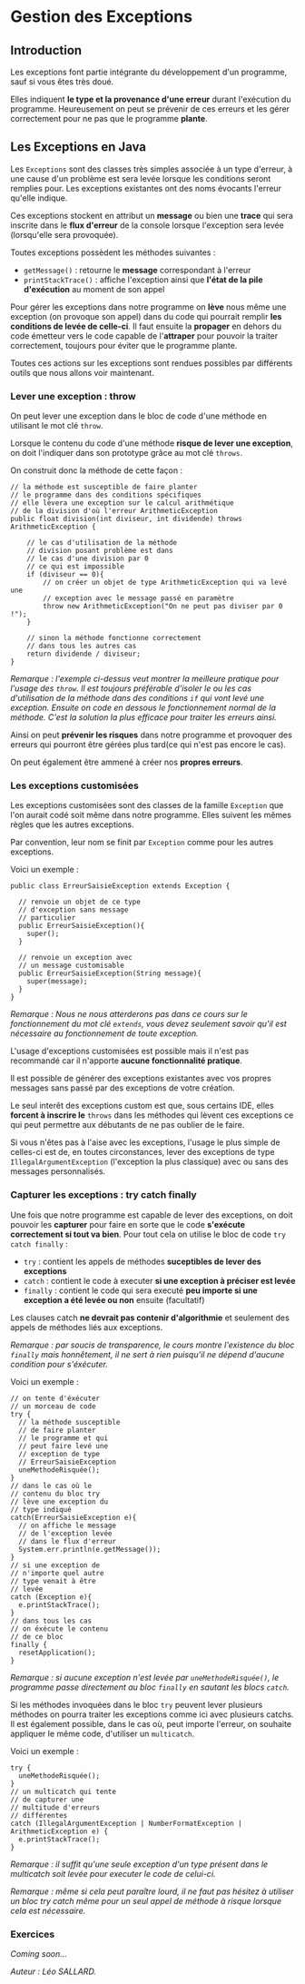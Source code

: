 # Gestion des Exceptions

## Introduction

Les exceptions font partie intégrante du développement d'un programme, sauf si vous êtes très doué.

Elles indiquent **le type et la provenance d'une erreur** durant l'exécution du programme. Heureusement on peut se prévenir de ces erreurs et les gérer correctement pour ne pas que le programme **plante**.

## Les Exceptions en Java

Les `Exceptions` sont des classes très simples associée à un type d'erreur, à une cause d'un problème est sera levée lorsque les conditions seront remplies pour. Les exceptions existantes ont des noms évocants l'erreur qu'elle indique.

Ces exceptions stockent en attribut un **message** ou bien une **trace** qui sera inscrite dans le **flux d'erreur** de la console lorsque l'exception sera levée (lorsqu'elle sera provoquée).

Toutes exceptions possèdent les méthodes suivantes :

- `getMessage()` : retourne le **message** correspondant à l'erreur
- `printStackTrace()` : affiche l'exception ainsi que **l'état de la pile d'exécution** au moment de son appel

Pour gérer les exceptions dans notre programme on **lève** nous même une exception (on provoque son appel) dans du code qui pourrait remplir **les conditions de levée de celle-ci**. Il faut ensuite la **propager** en dehors du code émetteur vers le code capable de l'**attraper** pour pouvoir la traiter correctement, toujours pour éviter que le programme plante.

Toutes ces actions sur les exceptions sont rendues possibles par différents outils que nous allons voir maintenant.

### Lever une exception : throw

On peut lever une exception dans le bloc de code d'une méthode en utilisant le mot clé `throw`.

Lorsque le contenu du code d'une méthode **risque de lever une exception**, on doit l'indiquer dans son prototype grâce au mot clé `throws`.

On construit donc la méthode de cette façon :

```
// la méthode est susceptible de faire planter
// le programme dans des conditions spécifiques
// elle lèvera une exception sur le calcul arithmétique
// de la division d'où l'erreur ArithmeticException
public float division(int diviseur, int dividende) throws ArithmeticException {

    // le cas d'utilisation de la méthode
    // division posant problème est dans
    // le cas d'une division par 0
    // ce qui est impossible
    if (diviseur == 0){
        // on créer un objet de type ArithmeticException qui va levé une
        // exception avec le message passé en paramètre
        throw new ArithmeticException("On ne peut pas diviser par 0 !");
    }

    // sinon la méthode fonctionne correctement
    // dans tous les autres cas
    return dividende / diviseur;
}
```

_Remarque : l'exemple ci-dessus veut montrer la meilleure pratique pour l'usage des `throw`. Il est toujours préférable d'isoler le ou les cas d'utilisation de la méthode dans des conditions `if` qui vont levé une exception. Ensuite on code en dessous le fonctionnement normal de la méthode. C'est la solution la plus efficace pour traiter les erreurs ainsi._

Ainsi on peut **prévenir les risques** dans notre programme et provoquer des erreurs qui pourront être gérées plus tard(ce qui n'est pas encore le cas).

On peut également être ammené à créer nos **propres erreurs**.

### Les exceptions customisées

Les exceptions customisées sont des classes de la famille `Exception` que l'on aurait codé soit même dans notre programme. Elles suivent les mêmes règles que les autres exceptions.

Par convention, leur nom se finit par `Exception` comme pour les autres exceptions.

Voici un exemple :

```
public class ErreurSaisieException extends Exception {

  // renvoie un objet de ce type
  // d'exception sans message
  // particulier
  public ErreurSaisieException(){
    super();
  }

  // renvoie un exception avec
  // un message customisable
  public ErreurSaisieException(String message){
    super(message);
  }
}
```

_Remarque : Nous ne nous atterderons pas dans ce cours sur le fonctionnement du mot clé `extends`, vous devez seulement savoir qu'il est nécessaire au fonctionnement de toute exception._

L'usage d'exceptions customisées est possible mais il n'est pas recommandé car il n'apporte **aucune fonctionnalité pratique**.

Il est possible de générer des exceptions existantes avec vos propres messages sans passé par des exceptions de votre création.

Le seul interêt des exceptions custom est que, sous certains IDE, elles **forcent à inscrire le** `throws` dans les méthodes qui lèvent ces exceptions ce qui peut permettre aux débutants de ne pas oublier de le faire.

Si vous n'êtes pas à l'aise avec les exceptions, l'usage le plus simple de celles-ci est de, en toutes circonstances, lever des exceptions de type `IllegalArgumentException` (l'exception la plus classique) avec ou sans des messages personnalisés.

### Capturer les exceptions : try catch finally

Une fois que notre programme est capable de lever des exceptions, on doit pouvoir les **capturer** pour faire en sorte que le code **s'exécute correctement si tout va bien**. Pour tout cela on utilise le bloc de code `try catch finally` :

- `try` : contient les appels de méthodes **suceptibles de lever des exceptions**
- `catch` : contient le code à executer **si une exception à préciser est levée**
- `finally` : contient le code qui sera executé **peu importe si une exception a été levée ou non** ensuite (facultatif)

Les clauses catch **ne devrait pas contenir d'algorithmie** et seulement des appels de méthodes liés aux exceptions.

_Remarque : par soucis de transparence, le cours montre l'existence du bloc `finally` mais honnêtement, il ne sert à rien puisqu'il ne dépend d'aucune condition pour s'éxécuter._

Voici un exemple :

```
// on tente d'éxécuter
// un morceau de code
try {
  // la méthode susceptible
  // de faire planter
  // le programme et qui
  // peut faire levé une
  // exception de type
  // ErreurSaisieException
  uneMethodeRisquée();
}
// dans le cas où le
// contenu du bloc try
// lève une exception du
// type indiqué
catch(ErreurSaisieException e){
  // on affiche le message
  // de l'exception levée
  // dans le flux d'erreur
  System.err.println(e.getMessage());
}
// si une exception de
// n'importe quel autre
// type venait à être
// levée
catch (Exception e){
  e.printStackTrace();
}
// dans tous les cas
// on éxécute le contenu
// de ce bloc
finally {
  resetApplication();
}
```

_Remarque : si aucune exception n'est levée par `uneMethodeRisquée()`, le programme passe directement au bloc `finally` en sautant les blocs `catch`._

Si les méthodes invoquées dans le bloc `try` peuvent lever plusieurs méthodes on pourra traiter les exceptions comme ici avec plusieurs catchs. Il est également possible, dans le cas où, peut importe l'erreur, on souhaite appliquer le même code, d'utiliser un `multicatch`.

Voici un exemple :

```
try {
  uneMethodeRisquée();
}
// un multicatch qui tente
// de capturer une
// multitude d'erreurs
// différentes
catch (IllegalArgumentException | NumberFormatException | ArithmeticException e) {
  e.printStackTrace();
}
```

_Remarque : il suffit qu'une seule exception d'un type présent dans le multicatch soit levée pour executer le code de celui-ci._

_Remarque : même si cela peut paraître lourd, il ne faut pas hésitez à utiliser un bloc try catch même pour un seul appel de méthode à risque lorsque cela est nécessaire._

### Exercices

_Coming soon..._

_Auteur : Léo SALLARD._
